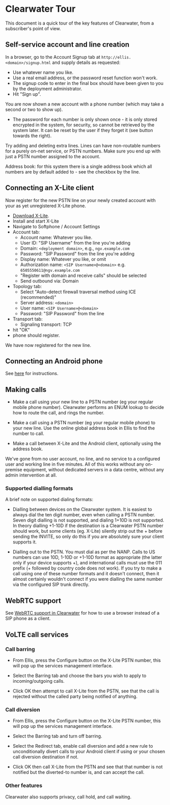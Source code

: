 Clearwater Tour
===============

This document is a quick tour of the key features of Clearwater, from
a subscriber's point of view.

Self-service account and line creation
--------------------------------------

In a browser, go to the Account Signup tab at
`http://ellis.<domain>/signup.html` and supply details as requested:

- Use whatever name you like.
- Use a real email address, or the password reset function won't work.
- The signup code to enter in the final box should have been given to
  you by the deployment administrator.
- Hit "Sign up".

You are now shown a new account with a phone number (which may take a
second or two to show up).

- The password for each number is only shown once - it is only stored
encrypted in the system, for security, so cannot be retrieved by the
system later. It can be reset by the user if they forget it (see button
towards the right).

Try adding and deleting extra lines. Lines can have non-routable
numbers for a purely on-net service, or PSTN numbers. Make sure you
end up with just a PSTN number assigned to the account.

Address book: for this system there is a single address book which all
numbers are by default added to - see the checkbox by the line.

Connecting an X-Lite client
---------------------------

Now register for the new PSTN line on your newly created account with
your as yet unregistered X-Lite phone.

- [Download X-Lite](http://www.counterpath.com/x-lite-download.html).
- Install and start X-Lite
- Navigate to Softphone / Account Settings
- Account tab:
    - Account name: Whatever you like.
    - User ID: "SIP Username" from the line you're adding
    - Domain: `<deployment domain>`, e.g., `ngv.example.com`
    - Password: "SIP Password" from the line you're adding
    - Display name: Whatever you like, or omit
    - Authorization name: `<SIP Username>@<domain>` e.g.
      `6505550611@ngv.example.com`
    - "Register with domain and receive calls" should be selected
    - Send outbound via: Domain
- Topology tab:
    - Select "Auto-detect firewall traversal method using ICE (recommended)"
    - Server address: `<domain>`
    - User name: `<SIP Username>@<domain>`
    - Password: "SIP Password" from the line
- Transport tab:
    - Signaling transport: TCP
- hit "OK"
- phone should register.

We have now registered for the new line.

Connecting an Android phone
---------------------------

See [here](Configuring_the_native_Android_SIP_client.md) for instructions.

Making calls
------------

- Make a call using your new line to a PSTN number (eg your regular
mobile phone number). Clearwater performs an ENUM lookup to decide how
to route the call, and rings the number.

- Make a call using a PSTN number (eg your regular mobile phone) to your
new line. Use the online global address book in Ellis to find the
number to call.

- Make a call between X-Lite and the Android client, optionally using
the address book.

We've gone from no user account, no line, and no service to a
configured user and working line in five minutes. All of this works
without any on-premise equipment, without dedicated servers in a data
centre, without any admin intervention at all.

### Supported dialling formats

A brief note on supported dialing formats:

-   Dialling between devices on the Clearwater system.  It is easiest to
    always dial the ten digit number, even when calling a PSTN number.
    Seven digit dialling is not supported, and dialing 1+10D is not supported.
    In theory dialling +1-10D if the destination is a Clearwater PSTN
    number should work, but some clients (eg. X-Lite)
    silently strip out the + before sending the INVITE, so only do this
    if you are absolutely sure your client supports it.

-   Dialling out to the PSTN.  You must dial as per the NANP. Calls to US
    numbers can use 10D, 1-10D or +1-10D format as appropriate (the
    latter only if your device supports +), and international calls must
    use the 011 prefix (+ followed by country code does not work). If
    you try to make a call using one of these number formats and it
    doesn't connect, then it almost certainly wouldn't connect if you
    were dialling the same number via the configured SIP trunk directly.

WebRTC support
--------------

See [WebRTC support in Clearwater](WebRTC_support_in_Clearwater.md) for
how to use a browser instead of a SIP phone as a client.

VoLTE call services
-------------------

### Call barring

- From Ellis, press the Configure button on the X-Lite PSTN number,
this will pop up the services management interface.

- Select the Barring tab and choose the bars you wish to apply to
incoming/outgoing calls.

- Click OK then attempt to call X-Lite from the PSTN, see that the
call is rejected without the called party being notified of anything.

### Call diversion

- From Ellis, press the Configure button on the X-Lite PSTN number,
this will pop up the services management interface.

- Select the Barring tab and turn off barring.

- Select the Redirect tab, enable call diversion and add a new rule to
unconditionally divert calls to your Android client if using or your
chosen call diversion destination if not.

- Click OK then call X-Lite from the PSTN and see that that number is
not notified but the diverted-to number is, and can accept the call.

### Other features

Clearwater also supports privacy, call hold, and call waiting.

